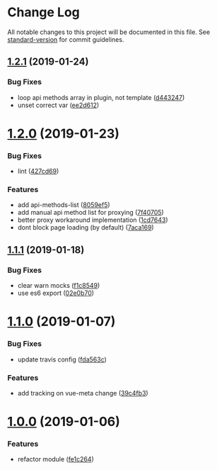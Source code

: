 # Change Log

All notable changes to this project will be documented in this file. See [standard-version](https://github.com/conventional-changelog/standard-version) for commit guidelines.

<a name="1.2.1"></a>
## [1.2.1](https://github.com/pimlie/nuxt-matomo/compare/v1.2.0...v1.2.1) (2019-01-24)


### Bug Fixes

* loop api methods array in plugin, not template ([d443247](https://github.com/pimlie/nuxt-matomo/commit/d443247))
* unset correct var ([ee2d612](https://github.com/pimlie/nuxt-matomo/commit/ee2d612))



<a name="1.2.0"></a>
# [1.2.0](https://github.com/pimlie/nuxt-matomo/compare/v1.1.1...v1.2.0) (2019-01-23)


### Bug Fixes

* lint ([427cd69](https://github.com/pimlie/nuxt-matomo/commit/427cd69))


### Features

* add api-methods-list ([8059ef5](https://github.com/pimlie/nuxt-matomo/commit/8059ef5))
* add manual api method list for proxying ([7f40705](https://github.com/pimlie/nuxt-matomo/commit/7f40705))
* better proxy workaround implementation ([1cd7643](https://github.com/pimlie/nuxt-matomo/commit/1cd7643))
* dont block page loading (by default) ([7aca169](https://github.com/pimlie/nuxt-matomo/commit/7aca169))



<a name="1.1.1"></a>
## [1.1.1](https://github.com/pimlie/nuxt-matomo/compare/v1.1.0...v1.1.1) (2019-01-18)


### Bug Fixes

* clear warn mocks ([f1c8549](https://github.com/pimlie/nuxt-matomo/commit/f1c8549))
* use es6 export ([02e0b70](https://github.com/pimlie/nuxt-matomo/commit/02e0b70))



<a name="1.1.0"></a>
# [1.1.0](https://github.com/pimlie/nuxt-matomo/compare/v1.0.0...v1.1.0) (2019-01-07)


### Bug Fixes

* update travis config ([fda563c](https://github.com/pimlie/nuxt-matomo/commit/fda563c))


### Features

* add tracking on vue-meta change ([39c4fb3](https://github.com/pimlie/nuxt-matomo/commit/39c4fb3))



<a name="1.0.0"></a>
# [1.0.0](https://github.com/pimlie/nuxt-matomo/compare/v0.5.1...v1.0.0) (2019-01-06)


### Features

* refactor module ([fe1c264](https://github.com/pimlie/nuxt-matomo/commit/fe1c264))
